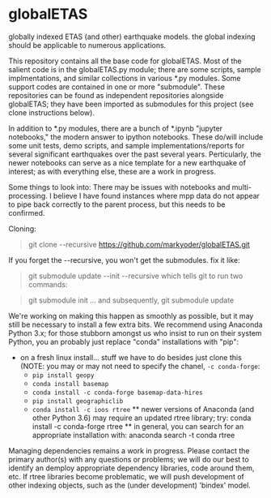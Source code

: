 # globalETAS
globally indexed ETAS (and other) earthquake models. the global indexing should be applicable to numerous applications.

This repository contains all the base code for globalETAS. Most of the salient code is in the globalETAS.py module; there are some scripts, sample implmentations, and similar collections in various *.py modules. Some support codes are contained in one or more "submodule". These repositories can be found as independent repositories alongside globalETAS; they have been imported as submodules for this project (see clone instructions below).

In addition to *.py modules, there are a bunch of *.ipynb "jupyter notebooks," the modern answer to ipython notebooks. These do/will include some unit tests, demo scripts, and sample implementations/reports for several significant earthquakes over the past several years. Perticularly, the newer notebooks can serve as a nice template for a new earthquake of interest; as with everything else, these are a work in progress.

Some things to look into: There may be issues with notebooks and multi-processing. I believe I have found instances where mpp data do not appear to pipe back correctly to the parent process, but this needs to be confirmed.

Cloning:
 > git clone --recursive https://github.com/markyoder/globalETAS.git
 
 If you forget the --recursive, you won't get the submodules. fix it like:
 
> git submodule update --init --recursive
which tells git to run two commands:

> git submodule init
... and subsequently, 
> git submodule update

We're working on making this happen as smoothly as possible, but it may still be necessary to install a few extra bits. We recommend using Anaconda Python 3.x; for those stubborn amongst us who insist to run on their system Python, you an probably just replace "conda" installations with "pip":

- on a fresh linux install... stuff we have to do besides just clone this (NOTE: you may or may not need to specify the chanel, `-c conda-forge`:
   - `pip install geopy`
   - `conda install basemap`
   - `conda install -c conda-forge basemap-data-hires`
   - `pip install geographiclib`
   - `conda install -c ioos rtree`
      ** newer versions of Anaconda (and other Python 3.6) may require an updated rtree library; try:
     conda install -c conda-forge rtree
      ** in general, you can search for an appropriate installation with:
          anaconda search -t conda rtree

Managing dependencies remains a work in progress. Please contact the primary author(s) with any questions or problems; we will do our best to identify an demploy appropriate dependency libraries, code around them, etc. If rtree libraries become problematic, we will push development of other indexing objects, such as the (under development) 'bindex' model.

